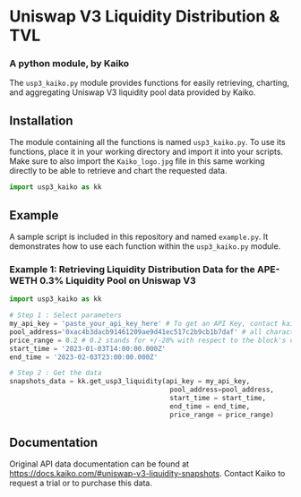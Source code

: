 # Uniswap V3 Liquidity Distribution & TVL
### A python module, by Kaiko
The `usp3_kaiko.py` module provides functions for easily retrieving, charting, and aggregating Uniswap V3 liquidity pool data provided by Kaiko.

## Installation 
The module containing all the functions is named `usp3_kaiko.py`. To use its functions, place it in your working directory and import it into your scripts. Make sure to also import the `Kaiko_logo.jpg` file in this same working directly to be able to retrieve and chart the requested data. 
```python
import usp3_kaiko as kk
```

## Example
A sample script is included in this repository and named `example.py`. It demonstrates how to use each function within the `usp3_kaiko.py` module.

### Example 1: Retrieving Liquidity Distribution Data for the APE-WETH 0.3% Liquidity Pool on Uniswap V3
```python
import usp3_kaiko as kk

# Step 1 : Select parameters 
my_api_key = 'paste_your_api_key_here' # To get an API Key, contact kaiko.com
pool_address='0xac4b3dacb91461209ae9d41ec517c2b9cb1b7daf' # all characters should be in lower case
price_range = 0.2 # 0.2 stands for +/-20% with respect to the block's current price
start_time = '2023-01-03T14:00:00.000Z' 
end_time = '2023-02-03T23:00:00.000Z'

# Step 2 : Get the data
snapshots_data = kk.get_usp3_liquidity(api_key = my_api_key,
                                        pool_address=pool_address,
                                        start_time = start_time,
                                        end_time = end_time,
                                        price_range = price_range)
```

## Documentation 
Original API data documentation can be found at https://docs.kaiko.com/#uniswap-v3-liquidity-snapshots. Contact Kaiko to request a trial or to purchase this data.
